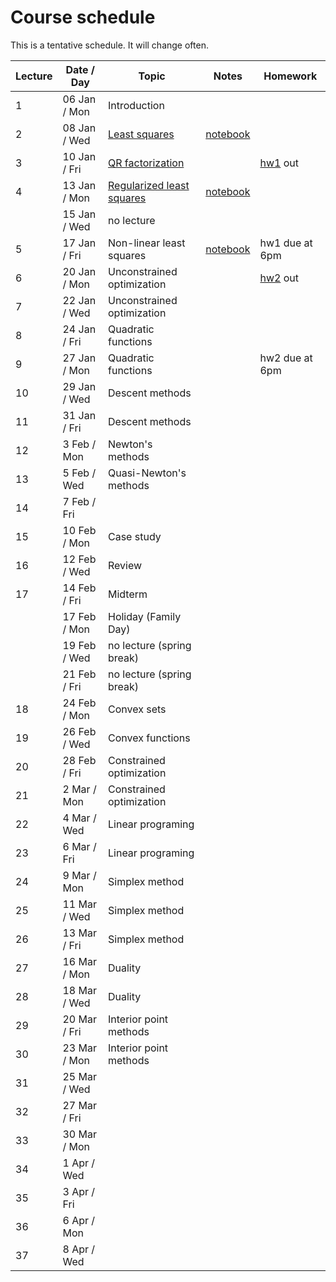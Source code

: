 # Course schedule

This is a tentative schedule. It will change often.

| Lecture | Date / Day | Topic | Notes | Homework |
| ------- | ---- | ----- | ----- | -------- |
| 1 | 06 Jan / Mon | Introduction |||
| 2 | 08 Jan / Wed| [Least squares](notes/Least_squares.md#LeastSquares) | [notebook](https://nbviewer.jupyter.org/github/mpf/19T2-406/blob/master/docs/notebooks/least-squares.ipynb)                                 | |
| 3 | 10 Jan / Fri| [QR factorization](notes/QR_factorization.md) | | [hw1](homework/hw1/hw1.md) out |
| 4 | 13 Jan / Mon| [Regularized least squares](notes/Regularized_LS.md#Regularizedleastsquares) | [notebook](https://nbviewer.jupyter.org/github/mpf/19T2-406/blob/master/docs/notebooks/regularizedLS.ipynb) | |
|   | 15 Jan / Wed|  no lecture             |  | |
| 5 | 17 Jan / Fri| Non-linear least squares  | [notebook](https://nbviewer.jupyter.org/github/mpf/19T2-406/blob/master/docs/notebooks/gaussnewton.ipynb) | hw1 due at 6pm |
| 6 | 20 Jan / Mon| Unconstrained optimization | | [hw2](homework/hw2/hw2.md) out |
| 7 | 22 Jan / Wed| Unconstrained optimization | | |
| 8 | 24 Jan / Fri| Quadratic functions | | |
| 9 | 27 Jan / Mon| Quadratic functions | |hw2 due at 6pm |
| 10 | 29 Jan / Wed| Descent methods | |  |
| 11 | 31 Jan / Fri| Descent methods | | |
| 12 | 3 Feb / Mon | Newton's methods | | |
| 13 | 5 Feb / Wed|  Quasi-Newton's methods| | |
| 14 | 7 Feb / Fri|      | | |
| 15 | 10 Feb / Mon| Case study     | | |
| 16 | 12 Feb / Wed| Review     | | |
| 17 | 14 Feb / Fri| Midterm     | | |
|    | 17 Feb / Mon| Holiday (Family Day) | | |
|    | 19 Feb / Wed| no lecture (spring break) | | |
|    | 21 Feb / Fri| no lecture (spring break)| | |
| 18 | 24 Feb / Mon |  Convex sets    | | |
| 19 | 26 Feb / Wed |   Convex functions   | | |
| 20 | 28 Feb / Fri|    Constrained optimization  | | |
| 21 |  2 Mar / Mon|   Constrained optimization   | | |
| 22 | 4 Mar / Wed |  Linear programing    | | |
| 23 | 6 Mar / Fri |  Linear programing    | | |
| 24 | 9 Mar / Mon |  Simplex method    | | |
| 25 | 11 Mar / Wed | Simplex method     | | |
| 26 | 13 Mar / Fri | Simplex method     | | |
| 27 | 16 Mar / Mon| Duality     | | |
| 28 | 18 Mar / Wed| Duality     | | |
| 29 | 20 Mar / Fri| Interior point methods     | | |
| 30 | 23 Mar / Mon| Interior point methods     | | |
| 31 | 25 Mar / Wed |      | | |
| 32 | 27 Mar / Fri |      | | |
| 33 | 30 Mar / Mon |      | | |
| 34 | 1 Apr / Wed|      | | |
| 35 | 3 Apr / Fri|      | | |
| 36 | 6 Apr / Mon|      | | |
| 37 | 8 Apr / Wed|      | | |